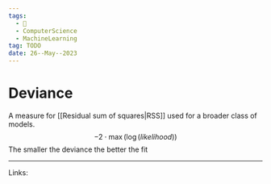 ```yaml
---
tags:
  - 🌱
  - ComputerScience
  - MachineLearning
tag: TODO
date: 26--May--2023
---
```


# Deviance

A measure for [[Residual sum of squares|RSS]] used for a broader class of models.
$$-2 \cdot \max(\log(likelihood))$$
The smaller the deviance the better the fit

---
Links: 
